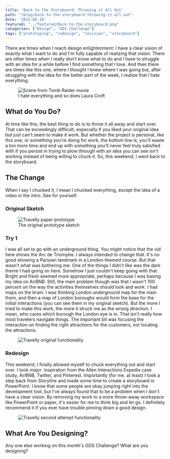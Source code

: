 ```yaml
---
title: 'Back to the Storyboard: Throwing it All Out'
path: "/blog/back-to-the-storyboard-throwing-it-all-out"
date: '2015-05-18'
featured: "../featured/Back-to-the-storyboard.png"
categories: ["Design", "GDS Challenge"]
tags: ["prototyping", "redesign", "revision", "storyboard"]
---
```


There are times when I reach design enlightenment: I have a clear vision of exactly what I want to do and I'm fully capable of realizing that vision. There are other times when I really don't know what to do and I have to struggle with an idea for a while before I find something that I love. And then there are times like this one, where I thought I knew where I was going but, after struggling with the idea for the better part of the week, I realize that I hate everything.

<figure>
  <img
    sizes="(max-width: 810px) 100vw, 810px"
    srcset="https://res.cloudinary.com/dhdaswa6t/image/upload/f_auto,q_60,w_203/v1530396697/blog/lmmuh.gif 203w,
            https://res.cloudinary.com/dhdaswa6t/image/upload/f_auto,q_60,w_405/v1530396697/blog/lmmuh.gif 405w,
            https://res.cloudinary.com/dhdaswa6t/image/upload/f_auto,q_60,w_810/v1530396697/blog/lmmuh.gif 810w,
            https://res.cloudinary.com/dhdaswa6t/image/upload/f_auto,q_60,w_1215/v1530396697/blog/lmmuh.gif 1215w"
    src="https://res.cloudinary.com/dhdaswa6t/image/upload/f_auto,q_60,w_810/v1530396697/blog/lmmuh.gif"
    alt="Scene from Tomb Raider movie" />
  <figcaption>I hate everything and so does Laura Croft</figcaption>
</figure>

## What do You Do?

At time like this, the best thing to do is to throw it all away and start over. That can be exceedingly difficult, especially if you liked your original idea but just can't seem to make it work. But whether the project is personal, like this one, or something you're doing for work, the bottom line is, you'll waste a ton more time and end up with something you'll never feel truly satisfied with if you persist in trying to plow through with an idea you can see isn't working instead of being willing to chuck it. So, this weekend, I went back to the storyboard.

## The Change

When I say I chucked it, I mean I chucked everything, except the idea of a video in the intro. See for yourself.

### Original Sketch

<figure>
  <img
    sizes="(max-width: 810px) 100vw, 810px"
    src="https://res.cloudinary.com/dhdaswa6t/image/upload/v1530396697/blog/IMG_0388.jpg"
    alt="Travelly paper prototype" />
  <figcaption>The original prototype sketch</figcaption>
</figure>

### Try 1

I was all set to go with an underground thing. You might notice that the vid here shows the Arc de Triomphe. I always intended to change that. It's no good showing a Parisian landmark in a London-themed course. But that wasn't what was bothering me. One of the things I didn't like was the dark theme I had going on here. Somehow I just couldn't keep going with that. Bright and fresh seemed more appropriate, perhaps because I was basing my idea on AirBNB. Still, the main problem though was that I wasn't 100 percent on the way the activities themselves should look and work. I had maps on the brain. I was thinking London underground map for the main them, and then a map of London boroughs would form the base for the initial interactions (you can see them in my original sketch). But the more I tried to make this work, the more it struck me as the wrong direction. I mean, who cares which borough the London eye is in. That isn't really how most travelers navigate things. The important bit was focusing the interaction on finding the right attractions for the customers, not locating the attractions.

<figure>
  <img
    sizes="(max-width: 810px) 100vw, 810px"
    src="https://res.cloudinary.com/dhdaswa6t/image/upload/v1530396697/blog/travellydemo.gif"
    alt="Travelly original functionality" />
</figure>

### Redesign

This weekend, I finally allowed myself to chuck everything out and start over. I took major  inspiration from the Allen Interactions Expedia case study, AirBNB, Twitter, and Pinterest. Importantly (for me. at least) I took a step back from Storyline and made some time to create a storyboard in PowerPoint. I know that some people are okay jumping right into the development tool, but I've always found that to be a problem when I don't have a clear vision. By removing my work to a more throw-away workspace like PowerPoint or paper, it's easier for me to think big and let go. I definitely recommend it if you ever have trouble pinning down a good design.

<figure>
  <img
    src="https://res.cloudinary.com/dhdaswa6t/image/upload/v1530396697/blog/travellydemo2.gif"
    alt="Travelly second attempt functionality" />
</figure>

## What Are You Designing?

Any one else working on this month's GDS Challenge? What are you designing?
